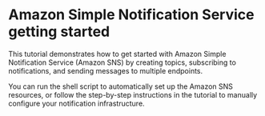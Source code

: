 # Amazon Simple Notification Service getting started

This tutorial demonstrates how to get started with Amazon Simple Notification Service (Amazon SNS) by creating topics, subscribing to notifications, and sending messages to multiple endpoints.

You can run the shell script to automatically set up the Amazon SNS resources, or follow the step-by-step instructions in the tutorial to manually configure your notification infrastructure.
